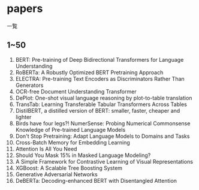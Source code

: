 # papers
一覧
## 1~50
001. BERT: Pre-training of Deep Bidirectional Transformers for Language Understanding
002. RoBERTa: A Robustly Optimized BERT Pretraining Approach
003. ELECTRA: Pre-training Text Encoders as Discriminators Rather Than Generators
004. OCR-free Document Understanding Transformer
005. DePlot: One-shot visual language reasoning by plot-to-table translation
006. TransTab: Learning Transferable Tabular Transformers Across Tables 
007. DistilBERT, a distilled version of BERT: smaller, faster, cheaper and lighter
008. Birds have four legs?! NumerSense: Probing Numerical Commonsense Knowledge of Pre-trained Language Models
009. Don't Stop Pretraining: Adapt Language Models to Domains and Tasks
010. Cross-Batch Memory for Embedding Learning
011. Attention Is All You Need 
012. Should You Mask 15% in Masked Language Modeling?
013. A Simple Framework for Contrastive Learning of Visual Representations
014. XGBoost: A Scalable Tree Boosting System
015. Generative Adversarial Networks
016. DeBERTa: Decoding-enhanced BERT with Disentangled Attention